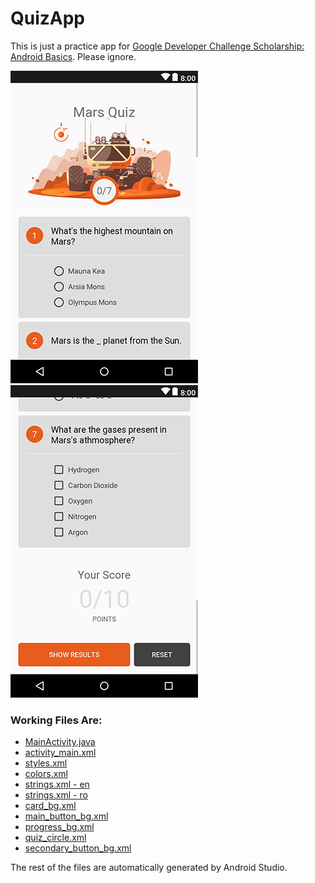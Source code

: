# QuizApp

This is just a practice app for [Google Developer Challenge Scholarship: Android Basics](https://www.udacity.com/google-scholarships). Please ignore.

![QuizApp Screenshot Screen Start](https://raw.githubusercontent.com/danieldogeanu/QuizApp/master/screenshots/quiz_app_start.jpg)
![QuizApp Screenshot Screen End](https://raw.githubusercontent.com/danieldogeanu/QuizApp/master/screenshots/quiz_app_end.jpg)

### Working Files Are:
* [MainActivity.java](https://github.com/danieldogeanu/QuizApp/blob/master/app/src/main/java/com/danieldogeanu/android/quizapp/MainActivity.java)
* [activity_main.xml](https://github.com/danieldogeanu/QuizApp/blob/master/app/src/main/res/layout/activity_main.xml)
* [styles.xml](https://github.com/danieldogeanu/QuizApp/blob/master/app/src/main/res/values/styles.xml)
* [colors.xml](https://github.com/danieldogeanu/QuizApp/blob/master/app/src/main/res/values/colors.xml)
* [strings.xml - en](https://github.com/danieldogeanu/QuizApp/blob/master/app/src/main/res/values/strings.xml)
* [strings.xml - ro](https://github.com/danieldogeanu/QuizApp/blob/master/app/src/main/res/values-ro/strings.xml)
* [card_bg.xml](https://github.com/danieldogeanu/QuizApp/blob/master/app/src/main/res/drawable/card_bg.xml)
* [main_button_bg.xml](https://github.com/danieldogeanu/QuizApp/blob/master/app/src/main/res/drawable/main_button_bg.xml)
* [progress_bg.xml](https://github.com/danieldogeanu/QuizApp/blob/master/app/src/main/res/drawable/progress_bg.xml)
* [quiz_circle.xml](https://github.com/danieldogeanu/QuizApp/blob/master/app/src/main/res/drawable/quiz_circle.xml)
* [secondary_button_bg.xml](https://github.com/danieldogeanu/QuizApp/blob/master/app/src/main/res/drawable/secondary_button_bg.xml)

The rest of the files are automatically generated by Android Studio.
